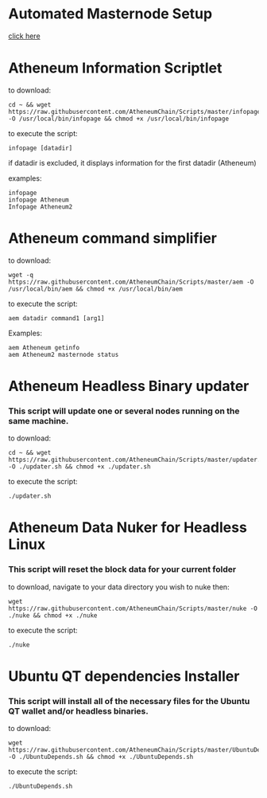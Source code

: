 # Automated Masternode Setup
[click here](https://github.com/AtheneumChain/Scripts/tree/master/Masternode%20Setup)

# Atheneum Information Scriptlet 
to download:
```
cd ~ && wget https://raw.githubusercontent.com/AtheneumChain/Scripts/master/infopage -O /usr/local/bin/infopage && chmod +x /usr/local/bin/infopage
```

to execute the script:
```
infopage [datadir]
```
if datadir is excluded, it displays information for the first datadir (Atheneum)

examples:
```
infopage
infopage Atheneum
Infopage Atheneum2
```

# Atheneum command simplifier
to download:
```
wget -q https://raw.githubusercontent.com/AtheneumChain/Scripts/master/aem -O /usr/local/bin/aem && chmod +x /usr/local/bin/aem
```

to execute the script:
```
aem datadir command1 [arg1]
```
Examples:
```
aem Atheneum getinfo
aem Atheneum2 masternode status
```

# Atheneum Headless Binary updater 
### This script will update one or several nodes running on the same machine.
to download:
```
cd ~ && wget https://raw.githubusercontent.com/AtheneumChain/Scripts/master/updater.sh -O ./updater.sh && chmod +x ./updater.sh
```

to execute the script:
```
./updater.sh
```

# Atheneum Data Nuker for Headless Linux
### This script will reset the block data for your current folder
to download, navigate to your data directory you wish to nuke then:
```
wget https://raw.githubusercontent.com/AtheneumChain/Scripts/master/nuke -O ./nuke && chmod +x ./nuke
```

to execute the script:
```
./nuke
```

# Ubuntu QT dependencies Installer
### This script will install all of the necessary files for the Ubuntu QT wallet and/or headless binaries.
to download:
```
wget https://raw.githubusercontent.com/AtheneumChain/Scripts/master/UbuntuDepends.sh -O ./UbuntuDepends.sh && chmod +x ./UbuntuDepends.sh
```

to execute the script:
```
./UbuntuDepends.sh
```
